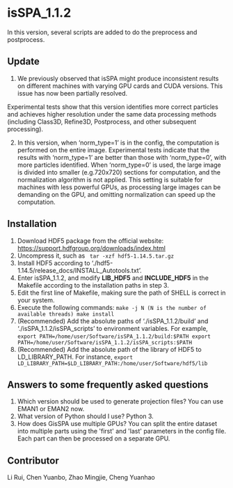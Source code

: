 # isSPA_1.1.2
In this version, several scripts are added to do the preprocess and postprocess.

## Update

1. We previously observed that isSPA might produce inconsistent results on different machines with varying GPU cards and CUDA versions. This issue has now been partially resolved.
  
  Experimental tests show that this version identifies more correct particles and achieves higher resolution under the same data processing methods (including Class3D, Refine3D, Postprocess, and other subsequent processing).

2. In this version, when ‘norm_type=1’ is in the config, the computation is performed on the entire image. Experimental tests indicate that the results with ‘norm_type=1’ are better than those with ‘norm_type=0’, with more particles identified.
When ‘norm_type=0’ is used, the large image is divided into smaller (e.g.720x720) sections for computation, and the normalization algorithm is not applied. This setting is suitable for machines with less powerful GPUs, as processing large images can be demanding on the GPU, and omitting normalization can speed up the computation.

## Installation
1.	Download HDF5 package from the official website:
  https://support.hdfgroup.org/downloads/index.html 
2.	Uncompress it, such as
` 
tar -xzf hdf5-1.14.5.tar.gz
`
4.	Install HDF5 according to ‘./hdf5-1.14.5/release_docs/INSTALL_Autotools.txt’.
5.	Enter isSPA_1.1.2, and modify **LIB_HDF5** and **INCLUDE_HDF5** in the Makefile according to the installation paths in step 3.
6.	Edit the first line of Makefile, making sure the path of SHELL is correct in your system.
7.	Execute the following commands:
``
make -j N (N is the number of available threads)
make install
``
8.	(Recommended) Add the absolute paths of ‘./isSPA_1.1.2/build’ and ‘./isSPA_1.1.2/isSPA_scripts’ to environment variables. For example,
``
export PATH=/home/user/Software/isSPA_1.1.2/build:$PATH
export PATH=/home/user/Software/isSPA_1.1.2/isSPA_scripts:$PATH
``
10.	(Recommended) Add the absolute path of the library of HDF5 to LD_LIBRARY_PATH. For instance,
`
export LD_LIBRARY_PATH=$LD_LIBRARY_PATH:/home/user/Software/hdf5/lib
`

## Answers to some frequently asked questions
1. Which version should be used to generate projection files?
You can use EMAN1 or EMAN2 now.
2. What version of Python should I use?
Python 3.
3. How does GisSPA use multiple GPUs?
You can split the entire dataset into multiple parts using the 'first' and 'last' parameters in the config file. Each part can then be processed on a separate GPU.

## Contributor
Li Rui, Chen Yuanbo, Zhao Mingjie, Cheng Yuanhao
